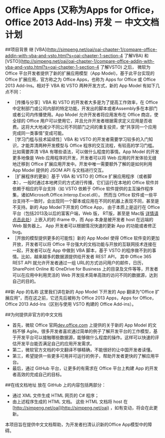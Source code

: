 # Office Apps (又称为Apps for Office，Office 2013 Add-Ins) 开发 － 中文文档计划
##项目背景
继 [VBA](http://simpeng.net/oai/oai-chapter-1/compare-office-addin-with-vba-and-vsto.html?s=oai-chapter-1-section-4  了解VBA) 和 [VSTO](http://simpeng.net/oai/oai-chapter-1/compare-office-addin-with-vba-and-vsto.html?s=oai-chapter-1-section-4 了解VSTO) 之后， 微软为 Office 平台开发者提供了新的扩展应用模型（App Model)，基于此平台实现的 Office 扩展应用，官方称之为 Office Apps，也称为 Apps for Office 或 Office 2013 Add-Ins。相对于 VBA 和 VSTO 两种开发方式，新的 App Model 有如下几点不同：
* ［传播与分享］VBA 和 VSTO 的开发者大多是为了提高工作效率，在 Office 中定制部门或公司内部的特定功能，开发出的脚本或者Assembly多在本部门或者公司内传播使用。App Model 允许开发者将应用发布在 Office 商店，使全球的 Office 用户可以使用它，并且允许开发者根据需求定义应用是否收费。这将大大地减少不同公司不同部门之间的重复投资，使“共享同一个应用完成同一类事情”变成可能。
* ［学习门槛与技术延续性］VBA 和 VSTO 的开发者需要学习较多的入门知识，才能弄清两种开发模型与 Office 程序的交互流程，有较高的学习门槛。比如需要弄清 VBA 有哪些语法，可以做什么程度的事情。App Model 的开发更多地像是 Web 应用程序的开发，开发者可以将 Web 应用的开发体验无缝地迁移到 Office 扩展应用开发中。开发中唯一需要额外了解的是如何利用 App Model 提供的 JSOM API 与文档进行交互。
* ［扩展程序的更新］基于 VBA 和 VSTO 的 Office 扩展应用程序（或者脚本），一般时通过本地拷贝的方式进行传播，它们运行在本地的 Office 软件并依赖于相应的平台支持（如 VSTO 依赖于 Office 软件提供的主互操作程序集，诸如Microsoft.Office.Interop.Excel.dll）。 然而当 Office 软件或一些平台支持不一致时，会出现同一个脚本或应用在不同的机器上表现不同，甚至是不支持。新的 App Model下开发的 Office App， 由于本质上是运行在 Office 平台（包括2013及以后的富客户端，Web 版， RT版，甚至是 Mac版 [详情请点击此处](http://simpeng.net/oai/oai-chapter-1/office-addin-types-and-current-platoform-supporting.html?s=oai-chapter-1-section-)）上嵌入的的 iframe 中，而 App 本身是被开发者 host 在远端的 Web 服务器上。 App 开发者可以根据情况快速的更新 App 的功能或者修正 bug。
* ［开放的模型提供更多的可能性］新的 App Model 使得 Office 软件变的更加开放，开发者可以将 Office 平台强大的文档功能与开放的互联网技术连接在一起，开发者可以在 App 中做到 VBA 脚本，基于 VSTO 的程序做不到的事情。比如，越来越多的数据源提供给开发者 REST API， 其中 Office 365 REST API 就允许开发者通过一组 URL的方式访问用户的邮件，日历，SharePoint Online 和 OneDrive for Business 上的目录及文件等等，开发者可以在应用中利用灵活的 Web 开发技术简单高效的访问不同的数据源，达到自己的目的。

##新 App 的名称
这里我们讲在新的 App Model 下开发的 App 翻译为“Office 扩展应用”，而在这之前，它还先后被称为
Office 2013 Apps，Apps for Office，Office 2013 Add-Ins（区别与使用 VSTO 构建的 Office Add-ins）。

##为何提供非官方的中文文档
* 首先，微软 Office 官网[dev.office.com](https://dev.office.com) 上提供的关于新的 App Model 的文档不够 Agile。很多开发者喜欢通过简单的例子了解开发平台的工作模型，基于开发平台可以接触哪些数据源，能够做什么程度的操作。这样可以快速的评估开发平台能否满足自己的应用开发需求。
* 第二，微软官方文档的中文翻译不够精确，不能很好的让中国开发者读懂。
* 第三，希望提供一些更多可用并可运行的例子，帮助开发者更快的了解应用平台。
* 最后，通过 GitHub 平台，让更多的有需求在 Office 平台上构建 App 的开发者高效的完成自己的目标。

##在线文档地址
放在 GitHub 上的内容包括两部分：
* 通过 XML 文件生成 HTML 网页的 C# 程序；
* 由上述程序生成的 HTML 文档。
这些 HTML 文档将 host 在 [http://simpeng.net/oai](http://simpeng.net/oai) ，如有变动，将会在此更新。

本项目旨在提供中文文档帮助，为开发者扫清认识新的Office App模型中的障碍。
